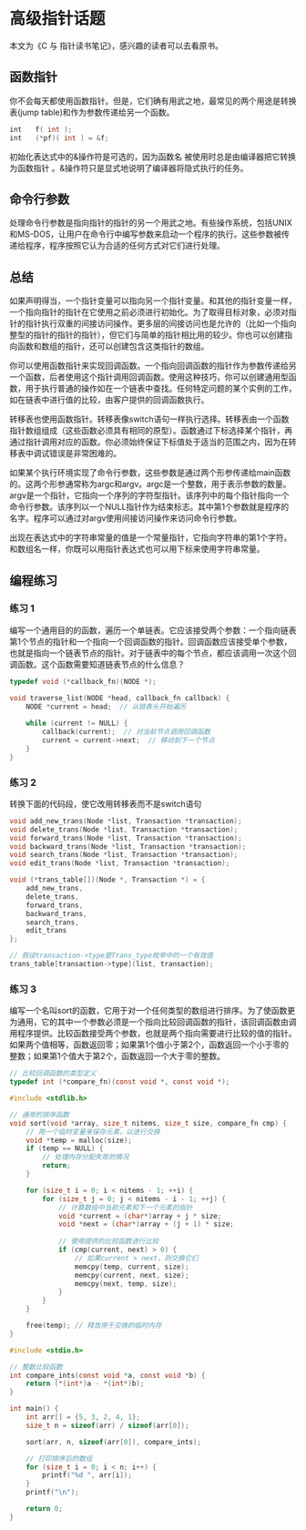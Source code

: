 # 高级指针话题
本文为《C 与 指针读书笔记》，感兴趣的读者可以去看原书。

## 函数指针
你不会每天都使用函数指针。但是，它们确有用武之地，最常见的两个用途是转换表(jump table)和作为参数传递给另一个函数。

```c
int　　f( int );
int　　(*pf)( int ) = &f;
```

初始化表达式中的&操作符是可选的，因为函数名 被使用时总是由编译器把它转换为函数指针 。&操作符只是显式地说明了编译器将隐式执行的任务。

## 命令行参数
处理命令行参数是指向指针的指针的另一个用武之地。有些操作系统，包括UNIX和MS-DOS，让用户在命令行中编写参数来启动一个程序的执行。这些参数被传递给程序，程序按照它认为合适的任何方式对它们进行处理。

## 总结
如果声明得当，一个指针变量可以指向另一个指针变量。和其他的指针变量一样，一个指向指针的指针在它使用之前必须进行初始化。为了取得目标对象，必须对指针的指针执行双重的间接访问操作。更多层的间接访问也是允许的（比如一个指向整型的指针的指针的指针），但它们与简单的指针相比用的较少。你也可以创建指向函数和数组的指针，还可以创建包含这类指针的数组。

你可以使用函数指针来实现回调函数。一个指向回调函数的指针作为参数传递给另一个函数，后者使用这个指针调用回调函数。使用这种技巧，你可以创建通用型函数，用于执行普通的操作如在一个链表中查找。任何特定问题的某个实例的工作，如在链表中进行值的比较，由客户提供的回调函数执行。

转移表也使用函数指针。转移表像switch语句一样执行选择。转移表由一个函数指针数组组成（这些函数必须具有相同的原型）。函数通过下标选择某个指针，再通过指针调用对应的函数。你必须始终保证下标值处于适当的范围之内，因为在转移表中调试错误是非常困难的。

如果某个执行环境实现了命令行参数，这些参数是通过两个形参传递给main函数的。这两个形参通常称为argc和argv。argc是一个整数，用于表示参数的数量。argv是一个指针，它指向一个序列的字符型指针。该序列中的每个指针指向一个命令行参数。该序列以一个NULL指针作为结束标志。其中第1个参数就是程序的名字。程序可以通过对argv使用间接访问操作来访问命令行参数。

出现在表达式中的字符串常量的值是一个常量指针，它指向字符串的第1个字符。和数组名一样，你既可以用指针表达式也可以用下标来使用字符串常量。

## 编程练习
### 练习 1
编写一个通用目的的函数，遍历一个单链表。它应该接受两个参数：一个指向链表第1个节点的指针和一个指向一个回调函数的指针。回调函数应该接受单个参数，也就是指向一个链表节点的指针。对于链表中的每个节点，都应该调用一次这个回调函数。这个函数需要知道链表节点的什么信息？

```c
typedef void (*callback_fn)(NODE *);

void traverse_list(NODE *head, callback_fn callback) {
    NODE *current = head;  // 从链表头开始遍历
    
    while (current != NULL) {
        callback(current);  // 对当前节点调用回调函数
        current = current->next;  // 移动到下一个节点
    }
}
```

### 练习 2
转换下面的代码段，使它改用转移表而不是switch语句

```c
void add_new_trans(Node *list, Transaction *transaction);
void delete_trans(Node *list, Transaction *transaction);
void forward_trans(Node *list, Transaction *transaction);
void backward_trans(Node *list, Transaction *transaction);
void search_trans(Node *list, Transaction *transaction);
void edit_trans(Node *list, Transaction *transaction);

void (*trans_table[])(Node *, Transaction *) = {
    add_new_trans,
    delete_trans,
    forward_trans,
    backward_trans,
    search_trans,
    edit_trans
};

// 假设transaction->type是Trans_type枚举中的一个有效值
trans_table[transaction->type](list, transaction);
```

### 练习 3
编写一个名叫sort的函数，它用于对一个任何类型的数组进行排序。为了使函数更为通用，它的其中一个参数必须是一个指向比较回调函数的指针，该回调函数由调用程序提供。比较函数接受两个参数，也就是两个指向需要进行比较的值的指针。如果两个值相等，函数返回零；如果第1个值小于第2个，函数返回一个小于零的整数；如果第1个值大于第2个，函数返回一个大于零的整数。

```c
// 比较回调函数的类型定义
typedef int (*compare_fn)(const void *, const void *);

#include <stdlib.h>

// 通用的排序函数
void sort(void *array, size_t nitems, size_t size, compare_fn cmp) {
    // 用一个临时变量来保存元素，以进行交换
    void *temp = malloc(size);
    if (temp == NULL) {
        // 处理内存分配失败的情况
        return;
    }

    for (size_t i = 0; i < nitems - 1; ++i) {
        for (size_t j = 0; j < nitems - i - 1; ++j) {
            // 计算数组中当前元素和下一个元素的指针
            void *current = (char*)array + j * size;
            void *next = (char*)array + (j + 1) * size;
            
            // 使用提供的比较函数进行比较
            if (cmp(current, next) > 0) {
                // 如果current > next，则交换它们
                memcpy(temp, current, size);
                memcpy(current, next, size);
                memcpy(next, temp, size);
            }
        }
    }

    free(temp); // 释放用于交换的临时内存
}

#include <stdio.h>

// 整数比较函数
int compare_ints(const void *a, const void *b) {
    return (*(int*)a - *(int*)b);
}

int main() {
    int arr[] = {5, 3, 2, 4, 1};
    size_t n = sizeof(arr) / sizeof(arr[0]);

    sort(arr, n, sizeof(arr[0]), compare_ints);

    // 打印排序后的数组
    for (size_t i = 0; i < n; i++) {
        printf("%d ", arr[i]);
    }
    printf("\n");

    return 0;
}
```



